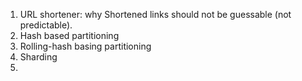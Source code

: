 1. URL shortener: why Shortened links should not be guessable (not predictable).
2. Hash based partitioning
3. Rolling-hash basing partitioning
4. Sharding
5. 
